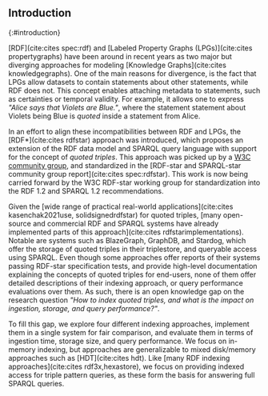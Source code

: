 ## Introduction
{:#introduction}

[RDF](cite:cites spec:rdf) and [Labeled Property Graphs (LPGs)](cite:cites propertygraphs) have been around in recent years
as two major but diverging approaches for modeling [Knowledge Graphs](cite:cites knowledgegraphs).
One of the main reasons for divergence, is the fact that LPGs allow datasets to contain statements about other statements, while RDF does not.
This concept enables attaching metadata to statements, such as certainties or temporal validity.
For example, it allows one to express _"Alice says that Violets are Blue."_,
where the statement statement about Violets being Blue is *quoted* inside a statement from Alice.

In an effort to align these incompatibilities between RDF and LPGs,
the [RDF*](cite:cites rdfstar) approach was introduced,
which proposes an extension of the RDF data model and SPARQL query language with support for the concept of *quoted triples*.
This approach was picked up by a [W3C community group](https://w3c.github.io/rdf-star/),
and standardized in the [RDF-star and SPARQL-star community group report](cite:cites spec:rdfstar).
This work is now being carried forward by the W3C RDF-star working group for standardization into the RDF 1.2 and SPARQL 1.2 recommendations.

Given the [wide range of practical real-world applications](cite:cites kasenchak2021use, solidsignedrdfstar) for quoted triples,
[many open-source and commercial RDF and SPARQL systems have already implemented parts of this approach](cite:cites rdfstarimplementations).
Notable are systems such as BlazeGraph, GraphDB, and Stardog,
which offer the storage of quoted triples in their triplestore, and queryable access using SPARQL.
Even though some approaches offer reports of their systems passing RDF-star specification tests,
and provide high-level documentation explaining the concepts of quoted triples for end-users,
none of them offer detailed descriptions of their indexing approach,
or query performance evaluations over them.
As such, there is an open knowledge gap on the research question
*"How to index quoted triples, and what is the impact on ingestion, storage, and query performance?"*.

To fill this gap, we explore four different indexing approaches,
implement them in a single system for fair comparison,
and evaluate them in terms of ingestion time, storage size, and query performance.
We focus on in-memory indexing, but approaches are generalizable to mixed disk/memory approaches such as [HDT](cite:cites hdt).
Like [many RDF indexing approaches](cite:cites rdf3x,hexastore),
we focus on providing indexed access for triple pattern queries,
as these form the basis for answering full SPARQL queries.
